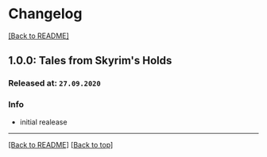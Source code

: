 # Changelog

[[Back to README]](/README.md)

## 1.0.0: Tales from Skyrim's Holds

### Released at: `27.09.2020`

### Info

- initial realease

***

[[Back to README]](/README.md) [[Back to top]](#changelog)
